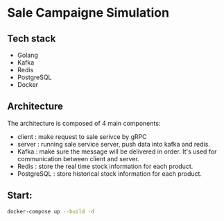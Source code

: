 # Sale Campaigne Simulation
## Tech stack
- Golang
- Kafka
- Redis
- PostgreSQL
- Docker

## Architecture

The architecture is composed of 4 main components:
- client : make request to sale serivce by gRPC
- server : running sale service server, push data into kafka and redis.
- Kafka : make  sure the message will be delivered in order. It's used for communication between client and server.
- Redis :  store the real time stock information for each product.
- PostgreSQL : store historical stock information for each product.

## Start:

```bash
docker-compose up --build -d
```



